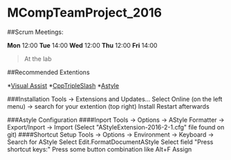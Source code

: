 # MCompTeamProject_2016

##Scrum Meetings:


**Mon** 12:00
**Tue** 14:00
**Wed** 12:00
**Thu** 12:00
**Fri** 14:00
> At the lab


##Recommended Extentions

*[Visual Assist](http://www.wholetomato.com/)
*[CppTripleSlash](https://visualstudiogallery.msdn.microsoft.com/22333333-fd6f-4dcb-8223-52701eddd7ad)
*[Astyle](https://visualstudiogallery.msdn.microsoft.com/2f3f04cd-2866-4e47-a671-d1cc9cc3fb02)

###Installation
Tools -> Extensions and Updates...
Select Online (on the left menu) -> search for your extention (top right)
Install
Restart afterwards

###Astyle Configuration
####Inport
Tools -> Options -> AStyle Formatter -> Export/Inport -> Import
(Select "AStyleExtension-2016-2-1.cfg" file found on git)
####Shortcut Setup
Tools -> Options -> Environment -> Keyboard -> Search for AStyle
Select Edit.FormatDocumentAStyle
Select field "Press shortcut keys:"
Press some button combination like Alt+F
Assign
